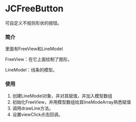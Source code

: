 # JCFreeButton
可自定义不规则形状的按钮。

### 简介
里面有FreeView和LineModel

FreeView：在它上面绘制了图形。

LineModel：线条的模型。

### 使用
1. 创建LineModel对象，并对其赋值，并加入模型数组
2. 初始化FreeView，并用模型数组给其lineModeArray熟悉赋值
3. 调用drawLine方法。
4. 设置viewClick点击回调。


